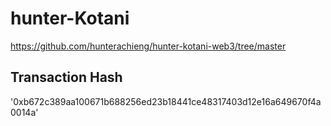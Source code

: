 # hunter-Kotani
https://github.com/hunterachieng/hunter-kotani-web3/tree/master
## Transaction Hash 
'0xb672c389aa100671b688256ed23b18441ce48317403d12e16a649670f4a0014a'
